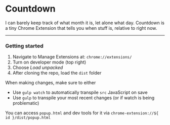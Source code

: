 # Countdown

I can barely keep track of what month it is, let alone what day. 
Countdown is a tiny Chrome Extension that tells you when stuff is, relative to right now.

---

### Getting started

1. Navigate to Manage Extensions at: `chrome://extensions/`
2. Turn on developer mode (top right)
3. Choose *Load unpacked*
4. After cloning the repo, load the `dist` folder

When making changes, make sure to either
- Use `gulp watch` to automatically transpile `src` JavaScript on save
- Use `gulp` to transpile your most recent changes (or if watch is being problematic)

You can access `popup.html` and dev tools for it via `chrome-extension://${ id }/dist/popup.html`


